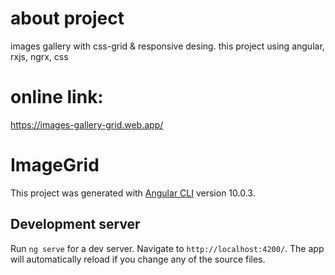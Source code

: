 # about project 
images gallery with css-grid & responsive desing.
this project using angular, rxjs, ngrx, css

# online link: 
https://images-gallery-grid.web.app/

# ImageGrid

This project was generated with [Angular CLI](https://github.com/angular/angular-cli) version 10.0.3.

## Development server

Run `ng serve` for a dev server. Navigate to `http://localhost:4200/`. The app will automatically reload if you change any of the source files.
